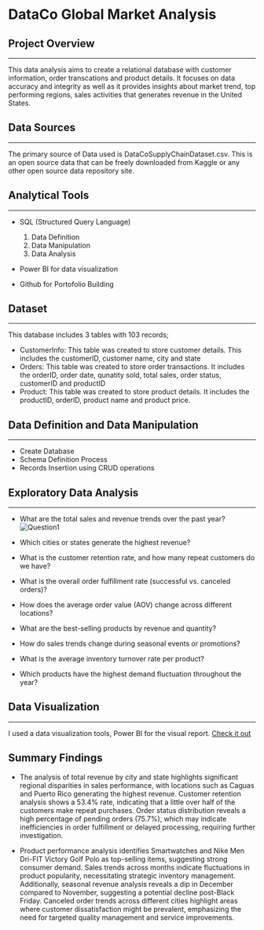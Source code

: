 # DataCo Global Market Analysis

## Project Overview
---
This data analysis aims to create a relational database with customer information, order transcations and product details. It focuses on data accuracy and integrity as well as it provides insights about market trend, top performing regions, sales activities that generates revenue in the United States.

## Data Sources
---
The primary source of Data used is DataCoSupplyChainDataset.csv. This is an open source data that can be freely downloaded from Kaggle or any other open source data repository site.

## Analytical Tools
---
- SQL (Structured Query Language)
  1. Data Definition
  2. Data Manipulation
  3. Data Analysis
    
- Power BI for data visualization
  
- Github for Portofolio Building

## Dataset
---
This database includes 3 tables with 103 records;
- CustomerInfo: This table was created to store customer details. This includes the customerID, customer name, city and state
- Orders: This table was created to store order transactions. It includes the orderID, order date, qunatity sold, total sales, order status, customerID and productID
- Product: This table was created to store product details. It includes the productID, orderID, product name and product price.

## Data Definition and Data Manipulation
---
- Create Database
- Schema Definition Process
- Records Insertion using CRUD operations

## Exploratory Data Analysis
---
- What are the total sales and revenue trends over the past year?
![Question1](https://github.com/user-attachments/assets/17a83954-c6ed-43a0-9a48-fa6960198ade)

- Which cities or states generate the highest revenue?
- What is the customer retention rate, and how many repeat customers do we have?
- What is the overall order fulfillment rate (successful vs. canceled orders)?
- How does the average order value (AOV) change across different locations?
- What are the best-selling products by revenue and quantity?
- How do sales trends change during seasonal events or promotions?
- What is the average inventory turnover rate per product?
- Which products have the highest demand fluctuation throughout the year?

## Data Visualization
---
I used a data visualization tools, Power BI for the visual report. 
[Check it out](https://app.powerbi.com/view?r=eyJrIjoiYzFmY2Q0MDAtYTdkMS00NjRjLWE3MTUtMzUxNjg1MGM5NjQzIiwidCI6IjYxMTdiOTliLWEzN2QtNDY4Yy1iODg2LTE1YmQ1YWViYTVjNCJ9) 

## Summary Findings

- The analysis of total revenue by city and state highlights significant regional disparities in sales performance, with locations such as Caguas and Puerto Rico generating the highest revenue. Customer retention analysis shows a 53.4% rate, indicating that a little over half of the customers make repeat purchases. Order status distribution reveals a high percentage of pending orders (75.7%), which may indicate inefficiencies in order fulfillment or delayed processing, requiring further investigation.  

- Product performance analysis identifies Smartwatches and Nike Men Dri-FIT Victory Golf Polo as top-selling items, suggesting strong consumer demand. Sales trends across months indicate fluctuations in product popularity, necessitating strategic inventory management. Additionally, seasonal revenue analysis reveals a dip in December compared to November, suggesting a potential decline post-Black Friday. Canceled order trends across different cities highlight areas where customer dissatisfaction might be prevalent, emphasizing the need for targeted quality management and service improvements.

